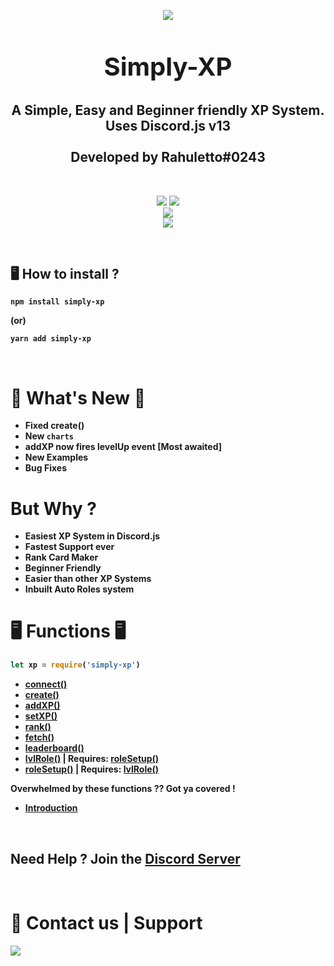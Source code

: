 <p align="center"><img align="center" style="margin-bottom:-6px" src="https://i.imgur.com/BiaHJA7.png?maxwidth=128&fidelity=grand"></p>

<h2 style="font-size:2.5rem;" align="center">Simply-XP</h2>

<h2 align="center">A Simple, Easy and Beginner friendly XP System. <br>Uses Discord.js v13<br><br>Developed by Rahuletto#0243</h2>

<br>
<p align="center">
   <a href="https://www.npmjs.com/package/simply-xp"><img src="https://img.shields.io/npm/v/simply-xp.svg?style=flat-square" /></a>
 <a href="https://www.npmjs.com/package/simply-xp"><img src="https://img.shields.io/npm/dt/simply-xp?style=flat-square" /></a><br>
   <a href="https://www.npmjs.com/package/simply-xp"><img src="https://nodei.co/npm/simply-xp.png?downloadRank=true&downloads=true&downloadRank=true&stars=true" /></a><br>
   <a href="https://discord.gg/3JzDV9T5Fn"><img src="https://invidget.switchblade.xyz/3JzDV9T5Fn" /></a>
</p>

<br>

## 🖥️ <b>How to install ?

```
npm install simply-xp
```

(or)

```
yarn add simply-xp
```

<br>

# 🎉 What's New 🎉

- Fixed create()
- New `charts`
- addXP now fires levelUp event [Most awaited]
- New Examples
- Bug Fixes

# But Why ?

- Easiest XP System in Discord.js
- Fastest Support ever
- Rank Card Maker
- Beginner Friendly
- Easier than other XP Systems
- Inbuilt Auto Roles system

# 🖥 Functions 🖥

```js
let xp = require('simply-xp')
```

- [connect()](https://github.com/Rahuletto/simply-xp/blob/main/Examples/connect.md)
- [create()](https://github.com/Rahuletto/simply-xp/blob/main/Examples/create.md)
- [addXP()](https://github.com/Rahuletto/simply-xp/blob/main/Examples/addXP.md)
- [setXP()](https://github.com/Rahuletto/simply-xp/blob/main/Examples/setXP.md)
- [rank()](https://github.com/Rahuletto/simply-xp/blob/main/Examples/rank.md)
- [fetch()](https://github.com/Rahuletto/simply-xp/blob/main/Examples/fetch.md)
- [leaderboard()](https://github.com/Rahuletto/simply-xp/blob/main/Examples/leaderboard.md)
- [lvlRole()](https://github.com/Rahuletto/simply-xp/blob/main/Examples/lvlRole.md) | Requires: [roleSetup()](https://github.com/Rahuletto/simply-xp/blob/main/Examples/roleSetup.md)
- [roleSetup()](https://github.com/Rahuletto/simply-xp/blob/main/Examples/roleSetup.md) | Requires: [lvlRole()](https://github.com/Rahuletto/simply-xp/blob/main/Examples/lvlRole.md)

Overwhelmed by these functions ?? Got ya covered !

- [Introduction](https://github.com/Rahuletto/simply-xp/blob/main/Examples/intro.md)

<br>

## **Need Help ? Join the [Discord Server](https://discord.gg/3JzDV9T5Fn)**

<br>
   
 <h1>👥 Contact us | Support</h1>
 <p>
<a href="https://discord.gg/3JzDV9T5Fn"><img src="https://media.discordapp.net/attachments/867344514943156254/891314222837936168/9sG4YFfuxxvPzCfcJO6XXnuAAAAAElFTkSuQmCC.png" /></a>
</p>
